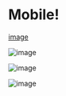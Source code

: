 # Mobile!
[image](https://user-images.githubusercontent.com/80763110/173631760-255f172c-e7c4-4056-a12e-1535608e0e74.png)

![image](https://user-images.githubusercontent.com/80763110/173631791-2233bfb5-4063-4d97-9f1d-c5cb5d1a3a61.png)

![image](https://user-images.githubusercontent.com/80763110/173631880-e3b61742-e1dd-4b2f-99a2-dbca41158bfd.png)

![image](https://user-images.githubusercontent.com/80763110/173631911-664c8bad-a074-412b-90cf-d0995b255926.png)


